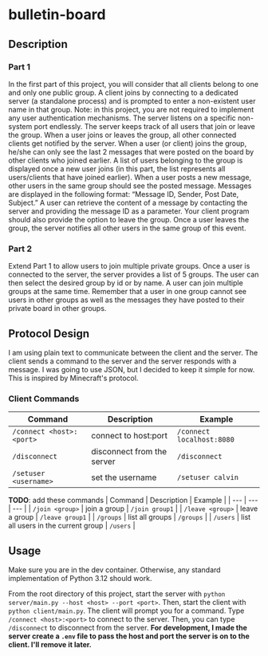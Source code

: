 # bulletin-board

## Description

### Part 1
In the first part of this project, you will consider that all clients belong to one and only one public group. A client
joins by connecting to a dedicated server (a standalone process) and is prompted to enter a non-existent user name
in that group. Note: in this project, you are not required to implement any user authentication mechanisms. The
server listens on a specific non-system port endlessly. The server keeps track of all users that join or leave the group.
When a user joins or leaves the group, all other connected clients get notified by the server. When a user (or client)
joins the group, he/she can only see the last 2 messages that were posted on the board by other clients who joined
earlier. A list of users belonging to the group is displayed once a new user joins (in this part, the list represents all
users/clients that have joined earlier). When a user posts a new message, other users in the same group should see
the posted message. Messages are displayed in the following format: “Message ID, Sender, Post Date, Subject.” A
user can retrieve the content of a message by contacting the server and providing the message ID as a parameter.
Your client program should also provide the option to leave the group. Once a user leaves the group, the server
notifies all other users in the same group of this event.

### Part 2
Extend Part 1 to allow users to join multiple private groups. Once a user is connected to the server, the server
provides a list of 5 groups. The user can then select the desired group by id or by name. A user can join multiple
groups at the same time. Remember that a user in one group cannot see users in other groups as well as the messages
they have posted to their private board in other groups.

## Protocol Design

I am using plain text to communicate between the client and the server. The client sends a command to the server
and the server responds with a message. I was going to use JSON, but I decided to keep it simple for now. This is 
inspired by Minecraft's protocol.

### Client Commands 

| Command | Description | Example | 
| --- | --- | --- |
| `/connect <host>:<port>` | connect to host:port | `/connect localhost:8080` |
| `/disconnect` | disconnect from the server | `/disconnect` |
| `/setuser <username>` | set the username | `/setuser calvin` |

**TODO**: add these commands
| Command | Description | Example | 
| --- | --- | --- |
| `/join <group>` | join a group | `/join group1` |
| `/leave <group>` | leave a group | `/leave group1` |
| `/groups` | list all groups | `/groups` |
| `/users` | list all users in the current group | `/users` |

## Usage
Make sure you are in the dev container. Otherwise, any standard implementation of Python 3.12 should work.

From the root directory of this project, start the server with `python server/main.py --host <host> --port <port>`. Then, start the client with `python client/main.py`. The client will prompt you for a command. Type `/connect <host>:<port>` to connect to the server. Then, you can type `/disconnect` to disconnect from the server. **For development, I made the server create a `.env` file to pass the host and port the server is on to the client. I'll remove it later.**

